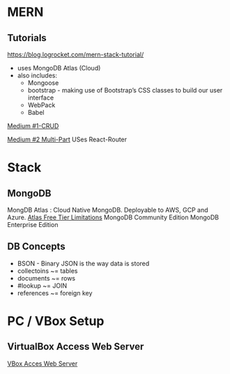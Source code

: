 

# MERN

## Tutorials
https://blog.logrocket.com/mern-stack-tutorial/
- uses MongoDB Atlas (Cloud)
- also includes:
  - Mongoose
  - bootstrap - making use of Bootstrap’s CSS classes to build our user interface
  - WebPack
  - Babel

[Medium #1-CRUD](https://medium.com/@beaucarnes/learn-the-mern-stack-by-building-an-exercise-tracker-mern-tutorial-59c13c1237a1)

[Medium #2 Multi-Part](https://codingthesmartway.com/the-mern-stack-tutorial-building-a-react-crud-application-from-start-to-finish-part-1/) USes React-Router

# Stack
## MongoDB

MongDB Atlas : Cloud Native MongoDB. Deployable to AWS, GCP and Azure. [Atlas Free Tier Limitations](https://docs.atlas.mongodb.com/reference/free-shared-limitations/)
MongoDB Community Edition
MongoDB Enterprise Edition

## DB Concepts
- BSON - Binary JSON is the way data is stored
- collectoins ~= tables
- documents ~= rows
- #lookup ~= JOIN
- references ~= foreign key

# PC / VBox Setup
## VirtualBox Access Web Server
[VBox Acces Web Server](https://blog.rtcx.net/web-server-virtualbox)
